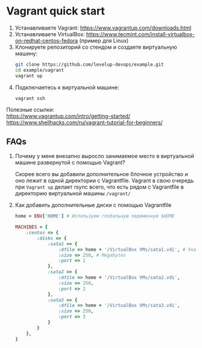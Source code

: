 # Vagrant quick start

1. Устанавливаете Vagrant: <https://www.vagrantup.com/downloads.html>  
2. Устанавливаете VirtualBox: <https://www.tecmint.com/install-virtualbox-on-redhat-centos-fedora> (пример для Linux)
3. Клонируете репозиторий со стендом и создаете виртуальную машину:
    ```bash
    git clone https://github.com/levelup-devops/example.git  
    cd example/vagrant
    vagrant up  
    ```
4. Подключаетесь к виртуальной машине:
    ```bash
    vagrant ssh
    ```

Полезные ссылки:  
<https://www.vagrantup.com/intro/getting-started/>
<https://www.shellhacks.com/ru/vagrant-tutorial-for-beginners/>

## FAQs

1. Почему у меня внезапно выросло занимаемое место в виртуальной машине развернутой с помощью Vagrant?

    Скорее всего вы добавили дополнительное блочное устройство и оно лежит в одной директории
    с Vagrantfile. Vagrant в свою очередь при `Vagrant up` делает rsync всего, что есть рядом с
    Vagrantfile в директорию виртуальной машины `/vagrant/`

2. Как добавить дополнительные диски с помощью Vagrantfile

    ```ruby
    home = ENV['HOME'] # Используем глобальную переменную $HOME

    MACHINES = {
        :centos => {
            :disks => {
                :sata1 => {
                    :dfile => home + '/VirtualBox VMs/sata1.vdi', # Указываем где будут лежать файлы наших дисков
                    :size => 250, # Megabytes
                    :port => 1
                },
                :sata2 => {
                    :dfile => home + '/VirtualBox VMs/sata2.vdi',
                    :size => 250,
                    :port => 2
                },
                :sata3 => {
                    :dfile => home + '/VirtualBox VMs/sata3.vdi',
                    :size => 250,
                    :port => 3
                }
            }
        },
    }
    ```